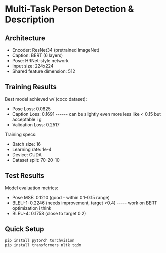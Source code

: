 # Multi-Task Person Detection & Description

## Architecture
- Encoder: ResNet34 (pretrained ImageNet)
- Caption: BERT (6 layers)
- Pose: HRNet-style network
- Input size: 224x224
- Shared feature dimension: 512

## Training Results
Best model achieved w/ (coco dataset):
- Pose Loss: 0.0825
- Caption Loss: 0.1691      ------ can be slightly even more less like < 0.15 but acceptable i g
- Validation Loss: 0.2517

Training specs:
- Batch size: 16
- Learning rate: 1e-4
- Device: CUDA
- Dataset split: 70-20-10

## Test Results
Model evaluation metrics:
- Pose MSE: 0.1210 (good - within 0.1-0.15 range)
- BLEU-1: 0.2246 (needs improvement, target >0.4)      ----- work on BERT optimization i think
- BLEU-4: 0.1758 (close to target 0.2)

## Quick Setup
```bash
pip install pytorch torchvision
pip install transformers nltk tqdm